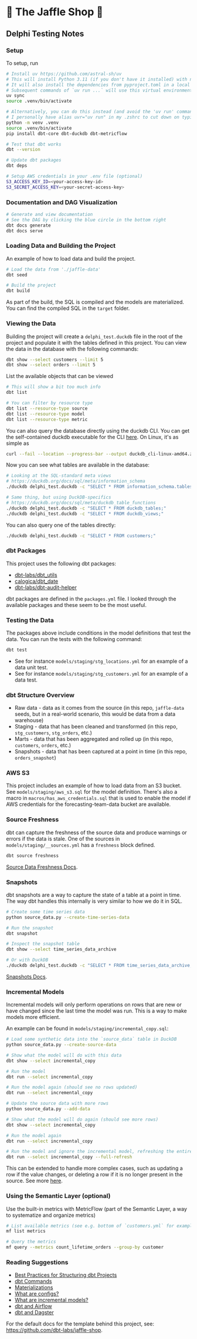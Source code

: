 # 🥪 The Jaffle Shop 🦘

## Delphi Testing Notes

### Setup

To setup, run

```sh
# Install uv https://github.com/astral-sh/uv
# This will install Python 3.11 (if you don't have it installed) with no system interference.
# It will also install the dependencies from pyproject.toml in a local .venv.
# Subsequent commands of `uv run ...` will use this virtual environment
uv sync
source .venv/bin/activate

# Alternatively, you can do this instead (and avoid the 'uv run' commands below)
# I personally have alias uvr="uv run" in my .zshrc to cut down on typing
python -m venv .venv
source .venv/bin/activate
pip install dbt-core dbt-duckdb dbt-metricflow

# Test that dbt works
dbt --version

# Update dbt packages
dbt deps

# Setup AWS credentials in your .env file (optional)
S3_ACCESS_KEY_ID=<your-access-key-id>
S3_SECRET_ACCESS_KEY=<your-secret-access-key>
```

### Documentation and DAG Visualization

```sh
# Generate and view documentation
# See the DAG by clicking the blue circle in the bottom right
dbt docs generate
dbt docs serve
```

### Loading Data and Building the Project

An example of how to load data and build the project.

```sh
# Load the data from './jaffle-data'
dbt seed

# Build the project
dbt build
```

As part of the build, the SQL is compiled and the models are materialized.
You can find the compiled SQL in the `target` folder.

### Viewing the Data

Building the project will create a `delphi_test.duckdb` file in the root of the project and populate it with the tables defined in this project.
You can view the data in the database with the following commands:

```sh
dbt show --select customers --limit 5
dbt show --select orders --limit 5
```

List the available objects that can be viewed

```sh
# This will show a bit too much info
dbt list

# You can filter by resource type
dbt list --resource-type source
dbt list --resource-type model
dbt list --resource-type metric
```

You can also query the database directly using the duckdb CLI.
You can get the self-contained duckdb executable for the CLI [here](https://duckdb.org/docs/installation/).
On Linux, it's as simple as

```sh
curl --fail --location --progress-bar --output duckdb_cli-linux-amd64.zip https://github.com/duckdb/duckdb/releases/download/v1.1.3/duckdb_cli-linux-amd64.zip && unzip duckdb_cli-linux-amd64.zip
```

Now you can see what tables are available in the database:

```sh
# Looking at the SQL-standard meta views
# https://duckdb.org/docs/sql/meta/information_schema
./duckdb delphi_test.duckdb -c "SELECT * FROM information_schema.tables"

# Same thing, but using DuckDB-specifics
# https://duckdb.org/docs/sql/meta/duckdb_table_functions
./duckdb delphi_test.duckdb -c "SELECT * FROM duckdb_tables;"
./duckdb delphi_test.duckdb -c "SELECT * FROM duckdb_views;"
```

You can also query one of the tables directly:

```sh
./duckdb delphi_test.duckdb -c "SELECT * FROM customers;"
```

### dbt Packages

This project uses the following dbt packages:

- [dbt-labs/dbt_utils](https://hub.getdbt.com/dbt-labs/dbt_utils/latest/)
- [calogica/dbt_date](https://hub.getdbt.com/calogica/dbt_date/latest/)
- [dbt-labs/dbt-audit-helper](https://github.com/dbt-labs/dbt-audit-helper)

dbt packages are defined in the `packages.yml` file.
I looked through the available packages and these seem to be the most useful.

### Testing the Data

The packages above include conditions in the model definitions that test the data.
You can run the tests with the following command:

```sh
dbt test
```

- See for instance `models/staging/stg_locations.yml` for an example of a data unit test.
- See for instance `models/staging/stg_customers.yml` for an example of a data test.

### dbt Structure Overview

- Raw data - data as it comes from the source (in this repo, `jaffle-data` seeds, but in a real-world scenario, this would be data from a data warehouse)
- Staging - data that has been cleaned and transformed (in this repo, `stg_customers`, `stg_orders`, etc.)
- Marts - data that has been aggregated and rolled up (in this repo, `customers`, `orders`, etc.)
- Snapshots - data that has been captured at a point in time (in this repo, `orders_snapshot`)

### AWS S3

This project includes an example of how to load data from an S3 bucket.
See `models/staging/aws_s3.sql` for the model definition.
There's also a macro in `macros/has_aws_credentials.sql` that is used to enable the model if AWS credentials for the forecasting-team-data bucket are available.

### Source Freshness

dbt can capture the freshness of the source data and produce warnings or errors if the data is stale.
One of the sources in `models/staging/__sources.yml` has a `freshness` block defined.

```sh
dbt source freshness
```

[Source Data Freshness Docs](https://docs.getdbt.com/docs/build/sources#source-data-freshness).

### Snapshots

dbt snapshots are a way to capture the state of a table at a point in time.
The way dbt handles this internally is very similar to how we do it in SQL.

```sh
# Create some time series data
python source_data.py --create-time-series-data

# Run the snapshot
dbt snapshot

# Inspect the snapshot table
dbt show --select time_series_data_archive

# Or with DuckDB
./duckdb delphi_test.duckdb -c "SELECT * FROM time_series_data_archive;"
```

[Snapshots Docs](https://docs.getdbt.com/docs/build/snapshots).

### Incremental Models

Incremental models will only perform operations on rows that are new or have changed since the last time the model was run.
This is a way to make models more efficient.

An example can be found in `models/staging/incremental_copy.sql`:

```sh
# Load some synthetic data into the `source_data` table in DuckDB
python source_data.py --create-source-data

# Show what the model will do with this data
dbt show --select incremental_copy

# Run the model
dbt run --select incremental_copy

# Run the model again (should see no rows updated)
dbt run --select incremental_copy

# Update the source data with more rows
python source_data.py --add-data

# Show what the model will do again (should see more rows)
dbt show --select incremental_copy

# Run the model again
dbt run --select incremental_copy

# Run the model and ignore the incremental model, refreshing the entire table
dbt run --select incremental_copy --full-refresh
```

This can be extended to handle more complex cases, such as updating a row if the value changes, or deleting a row if it is no longer present in the source.
See more [here](https://docs.getdbt.com/docs/build/incremental-models-overview).

### Using the Semantic Layer (optional)

Use the built-in metrics with MetricFlow (part of the Semantic Layer, a way to systematize and organize metrics)

```sh
# List available metrics (see e.g. bottom of `customers.yml` for examples of how these are defined)
mf list metrics

# Query the metrics
mf query --metrics count_lifetime_orders --group-by customer
```

### Reading Suggestions

- [Best Practices for Structuring dbt Projects](https://docs.getdbt.com/best-practices/how-we-structure/1-guide-overview)
- [dbt Commands](https://docs.getdbt.com/reference/dbt-commands)
- [Materializations](https://docs.getdbt.com/docs/build/materializations)
- [What are configs?](https://docs.getdbt.com/reference/configs-and-properties)
- [What are incremental models?](https://docs.getdbt.com/docs/build/incremental-models-overview)
- [dbt and Airflow](https://www.getdbt.com/blog/dbt-airflow)
- [dbt and Dagster](https://docs.dagster.io/integrations/libraries/dbt/)

For the default docs for the template behind this project, see: https://github.com/dbt-labs/jaffle-shop.
